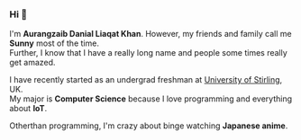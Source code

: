 ### Hi 👋 
I'm **Aurangzaib Danial Liaqat Khan**. However, my friends and family call me **Sunny** most of the time.  
Further, I know that I have a really long name and people some times really get amazed. 

I have recently started as an undergrad freshman at [University of Stirling](https://www.stir.ac.uk), UK.  
My major is **Computer Science** because I love programming and everything about **IoT**.

Otherthan programming, I'm crazy about binge watching **Japanese anime**. 
